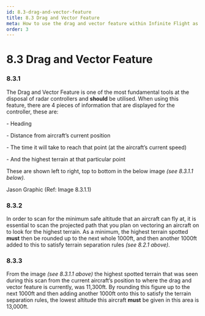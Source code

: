 ```yaml
---
id: 8.3-drag-and-vector-feature
title: 8.3 Drag and Vector Feature
meta: How to use the drag and vector feature within Infinite Flight as a Radar Controller.
order: 3 
---
```


# 8.3  Drag and Vector Feature

 

### 8.3.1    

The Drag and Vector Feature is one of the most fundamental tools at the disposal of radar controllers and **should** be utilised. When using this feature, there are 4 pieces of information that are displayed for the controller, these are:



\-    Heading

\-    Distance from aircraft’s current position

\-    The time it will take to reach that point (at the aircraft’s current speed)

\-    And the highest terrain at that particular point

 

These are shown left to right, top to bottom in the below image *(see 8.3.1.1 below).*

 

Jason Graphic (Ref: Image 8.3.1.1)

 

### 8.3.2    

In order to scan for the minimum safe altitude that an aircraft can fly at, it is essential to scan the projected path that you plan on vectoring an aircraft on to look for the highest terrain. As a minimum, the highest terrain spotted **must** then be rounded up to the next whole 1000ft, and then another 1000ft added to this to satisfy terrain separation rules *(see 8.2.1 above)*.



### 8.3.3

From the image *(see 8.3.1.1 above)* the highest spotted terrain that was seen during this scan from the current aircraft’s position to where the drag and vector feature is currently, was 11,300ft. By rounding this figure up to the next 1000ft and then adding another 1000ft onto this to satisfy the terrain separation rules, the lowest altitude this aircraft **must** be given in this area is 13,000ft.

 